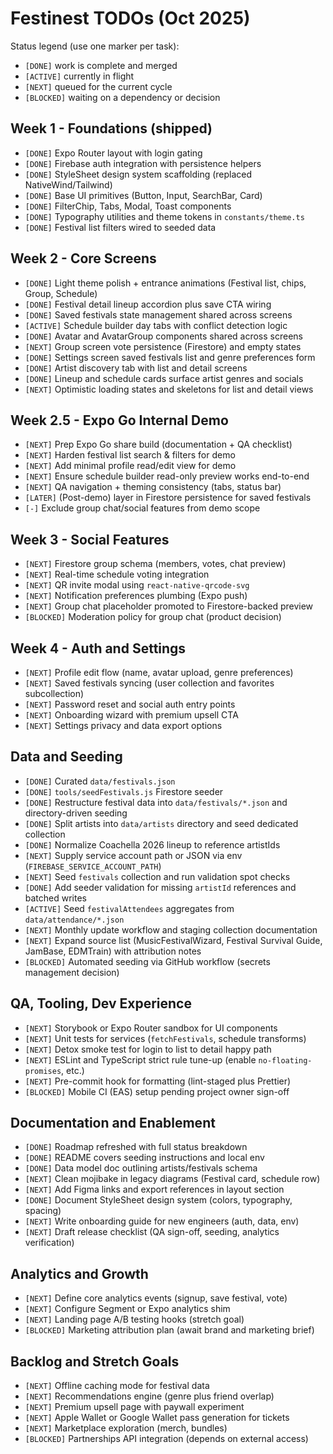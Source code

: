 # Festinest TODOs (Oct 2025)

Status legend (use one marker per task):
- `[DONE]` work is complete and merged
- `[ACTIVE]` currently in flight
- `[NEXT]` queued for the current cycle
- `[BLOCKED]` waiting on a dependency or decision

## Week 1 - Foundations (shipped)
- `[DONE]` Expo Router layout with login gating
- `[DONE]` Firebase auth integration with persistence helpers   
- `[DONE]` StyleSheet design system scaffolding (replaced NativeWind/Tailwind)
- `[DONE]` Base UI primitives (Button, Input, SearchBar, Card)
- `[DONE]` FilterChip, Tabs, Modal, Toast components
- `[DONE]` Typography utilities and theme tokens in `constants/theme.ts`
- `[DONE]` Festival list filters wired to seeded data

## Week 2 - Core Screens
- `[DONE]` Light theme polish + entrance animations (Festival list, chips, Group, Schedule)
- `[DONE]` Festival detail lineup accordion plus save CTA wiring
- `[DONE]` Saved festivals state management shared across screens
- `[ACTIVE]` Schedule builder day tabs with conflict detection logic
- `[DONE]` Avatar and AvatarGroup components shared across screens
- `[NEXT]` Group screen vote persistence (Firestore) and empty states
- `[DONE]` Settings screen saved festivals list and genre preferences form
- `[DONE]` Artist discovery tab with list and detail screens
- `[DONE]` Lineup and schedule cards surface artist genres and socials
- `[NEXT]` Optimistic loading states and skeletons for list and detail views

## Week 2.5 - Expo Go Internal Demo
- `[NEXT]` Prep Expo Go share build (documentation + QA checklist)
- `[NEXT]` Harden festival list search & filters for demo
- `[NEXT]` Add minimal profile read/edit view for demo
- `[NEXT]` Ensure schedule builder read-only preview works end-to-end
- `[NEXT]` QA navigation + theming consistency (tabs, status bar)
- `[LATER]` (Post-demo) layer in Firestore persistence for saved festivals
- `[-]` Exclude group chat/social features from demo scope

## Week 3 - Social Features
- `[NEXT]` Firestore group schema (members, votes, chat preview)
- `[NEXT]` Real-time schedule voting integration
- `[NEXT]` QR invite modal using `react-native-qrcode-svg`
- `[NEXT]` Notification preferences plumbing (Expo push)
- `[NEXT]` Group chat placeholder promoted to Firestore-backed preview
- `[BLOCKED]` Moderation policy for group chat (product decision)

## Week 4 - Auth and Settings
- `[NEXT]` Profile edit flow (name, avatar upload, genre preferences)
- `[NEXT]` Saved festivals syncing (user collection and favorites subcollection)
- `[NEXT]` Password reset and social auth entry points
- `[NEXT]` Onboarding wizard with premium upsell CTA
- `[NEXT]` Settings privacy and data export options

## Data and Seeding
- `[DONE]` Curated `data/festivals.json`
- `[DONE]` `tools/seedFestivals.js` Firestore seeder
- `[DONE]` Restructure festival data into `data/festivals/*.json` and directory-driven seeding
- `[DONE]` Split artists into `data/artists` directory and seed dedicated collection
- `[DONE]` Normalize Coachella 2026 lineup to reference artistIds
- `[NEXT]` Supply service account path or JSON via env (`FIREBASE_SERVICE_ACCOUNT_PATH`)
- `[NEXT]` Seed `festivals` collection and run validation spot checks
- `[DONE]` Add seeder validation for missing `artistId` references and batched writes
- `[ACTIVE]` Seed `festivalAttendees` aggregates from `data/attendance/*.json`
- `[NEXT]` Monthly update workflow and staging collection documentation
- `[NEXT]` Expand source list (MusicFestivalWizard, Festival Survival Guide, JamBase, EDMTrain) with attribution notes
- `[BLOCKED]` Automated seeding via GitHub workflow (secrets management decision)

## QA, Tooling, Dev Experience
- `[NEXT]` Storybook or Expo Router sandbox for UI components
- `[NEXT]` Unit tests for services (`fetchFestivals`, schedule transforms)
- `[NEXT]` Detox smoke test for login to list to detail happy path
- `[NEXT]` ESLint and TypeScript strict rule tune-up (enable `no-floating-promises`, etc.)
- `[NEXT]` Pre-commit hook for formatting (lint-staged plus Prettier)
- `[BLOCKED]` Mobile CI (EAS) setup pending project owner sign-off

## Documentation and Enablement
- `[DONE]` Roadmap refreshed with full status breakdown
- `[DONE]` README covers seeding instructions and local env
- `[DONE]` Data model doc outlining artists/festivals schema
- `[NEXT]` Clean mojibake in legacy diagrams (Festival card, schedule row)
- `[NEXT]` Add Figma links and export references in layout section
- `[DONE]` Document StyleSheet design system (colors, typography, spacing)
- `[NEXT]` Write onboarding guide for new engineers (auth, data, env)
- `[NEXT]` Draft release checklist (QA sign-off, seeding, analytics verification)

## Analytics and Growth
- `[NEXT]` Define core analytics events (signup, save festival, vote)
- `[NEXT]` Configure Segment or Expo analytics shim
- `[NEXT]` Landing page A/B testing hooks (stretch goal)
- `[BLOCKED]` Marketing attribution plan (await brand and marketing brief)

## Backlog and Stretch Goals
- `[NEXT]` Offline caching mode for festival data
- `[NEXT]` Recommendations engine (genre plus friend overlap)
- `[NEXT]` Premium upsell page with paywall experiment
- `[NEXT]` Apple Wallet or Google Wallet pass generation for tickets
- `[NEXT]` Marketplace exploration (merch, bundles)
- `[BLOCKED]` Partnerships API integration (depends on external access)
